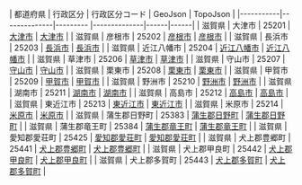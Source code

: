 | 都道府県 | 行政区分 | 行政区分コード | GeoJson | TopoJson |
|-----------|--------------|--------- |--------------|------|------|
| 滋賀県 | 大津市 | 25201 | [大津市](/geojson/cities/25/25201.json) | [大津市](/topojson/cities/25/25201.topojson) |
| 滋賀県 | 彦根市 | 25202 | [彦根市](/geojson/cities/25/25202.json) | [彦根市](/topojson/cities/25/25202.topojson) |
| 滋賀県 | 長浜市 | 25203 | [長浜市](/geojson/cities/25/25203.json) | [長浜市](/topojson/cities/25/25203.topojson) |
| 滋賀県 | 近江八幡市 | 25204 | [近江八幡市](/geojson/cities/25/25204.json) | [近江八幡市](/topojson/cities/25/25204.topojson) |
| 滋賀県 | 草津市 | 25206 | [草津市](/geojson/cities/25/25206.json) | [草津市](/topojson/cities/25/25206.topojson) |
| 滋賀県 | 守山市 | 25207 | [守山市](/geojson/cities/25/25207.json) | [守山市](/topojson/cities/25/25207.topojson) |
| 滋賀県 | 栗東市 | 25208 | [栗東市](/geojson/cities/25/25208.json) | [栗東市](/topojson/cities/25/25208.topojson) |
| 滋賀県 | 甲賀市 | 25209 | [甲賀市](/geojson/cities/25/25209.json) | [甲賀市](/topojson/cities/25/25209.topojson) |
| 滋賀県 | 野洲市 | 25210 | [野洲市](/geojson/cities/25/25210.json) | [野洲市](/topojson/cities/25/25210.topojson) |
| 滋賀県 | 湖南市 | 25211 | [湖南市](/geojson/cities/25/25211.json) | [湖南市](/topojson/cities/25/25211.topojson) |
| 滋賀県 | 高島市 | 25212 | [高島市](/geojson/cities/25/25212.json) | [高島市](/topojson/cities/25/25212.topojson) |
| 滋賀県 | 東近江市 | 25213 | [東近江市](/geojson/cities/25/25213.json) | [東近江市](/topojson/cities/25/25213.topojson) |
| 滋賀県 | 米原市 | 25214 | [米原市](/geojson/cities/25/25214.json) | [米原市](/topojson/cities/25/25214.topojson) |
| 滋賀県 | 蒲生郡日野町 | 25383 | [蒲生郡日野町](/geojson/cities/25/25383.json) | [蒲生郡日野町](/topojson/cities/25/25383.topojson) |
| 滋賀県 | 蒲生郡竜王町 | 25384 | [蒲生郡竜王町](/geojson/cities/25/25384.json) | [蒲生郡竜王町](/topojson/cities/25/25384.topojson) |
| 滋賀県 | 愛知郡愛荘町 | 25425 | [愛知郡愛荘町](/geojson/cities/25/25425.json) | [愛知郡愛荘町](/topojson/cities/25/25425.topojson) |
| 滋賀県 | 犬上郡豊郷町 | 25441 | [犬上郡豊郷町](/geojson/cities/25/25441.json) | [犬上郡豊郷町](/topojson/cities/25/25441.topojson) |
| 滋賀県 | 犬上郡甲良町 | 25442 | [犬上郡甲良町](/geojson/cities/25/25442.json) | [犬上郡甲良町](/topojson/cities/25/25442.topojson) |
| 滋賀県 | 犬上郡多賀町 | 25443 | [犬上郡多賀町](/geojson/cities/25/25443.json) | [犬上郡多賀町](/topojson/cities/25/25443.topojson) |
